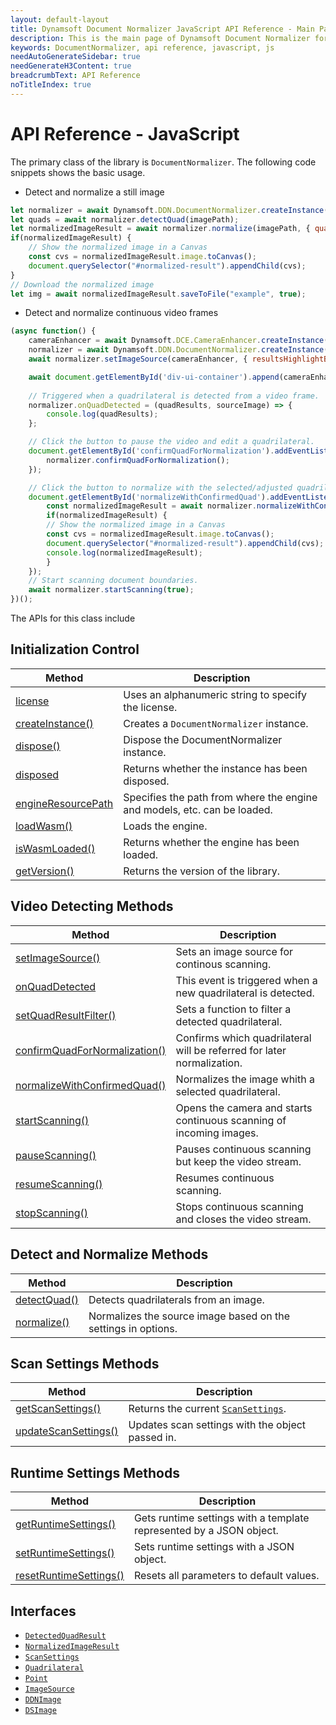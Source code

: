 ```yaml
---
layout: default-layout
title: Dynamsoft Document Normalizer JavaScript API Reference - Main Page
description: This is the main page of Dynamsoft Document Normalizer for JavaScript SDK API Reference.
keywords: DocumentNormalizer, api reference, javascript, js
needAutoGenerateSidebar: true
needGenerateH3Content: true
breadcrumbText: API Reference
noTitleIndex: true
---
```


# API Reference - JavaScript

The primary class of the library is `DocumentNormalizer`. The following code snippets shows the basic usage. 

* Detect and normalize a still image

```js
let normalizer = await Dynamsoft.DDN.DocumentNormalizer.createInstance();
let quads = await normalizer.detectQuad(imagePath);
let normalizedImageResult = await normalizer.normalize(imagePath, { quad: quads[0].location });
if(normalizedImageResult) {
    // Show the normalized image in a Canvas
    const cvs = normalizedImageResult.image.toCanvas();
    document.querySelector("#normalized-result").appendChild(cvs);
}
// Download the normalized image
let img = await normalizedImageResult.saveToFile("example", true);
```

* Detect and normalize continuous video frames

```js
(async function() {
    cameraEnhancer = await Dynamsoft.DCE.CameraEnhancer.createInstance();
    normalizer = await Dynamsoft.DDN.DocumentNormalizer.createInstance();
    await normalizer.setImageSource(cameraEnhancer, { resultsHighlightBaseShapes: Dynamsoft.DCE.DrawingItem });

    await document.getElementById('div-ui-container').append(cameraEnhancer.getUIElement());
    
    // Triggered when a quadrilateral is detected from a video frame.
    normalizer.onQuadDetected = (quadResults, sourceImage) => {
        console.log(quadResults);
    };

    // Click the button to pause the video and edit a quadrilateral.
    document.getElementById('confirmQuadForNormalization').addEventListener("click", () => {
        normalizer.confirmQuadForNormalization();
    });

    // Click the button to normalize with the selected/adjusted quadrilateral.
    document.getElementById('normalizeWithConfirmedQuad').addEventListener("click", async () => {
        const normalizedImageResult = await normalizer.normalizeWithConfirmedQuad();
        if(normalizedImageResult) {
        // Show the normalized image in a Canvas
        const cvs = normalizedImageResult.image.toCanvas();
        document.querySelector("#normalized-result").appendChild(cvs);
        console.log(normalizedImageResult);
        }
    });
    // Start scanning document boundaries.
    await normalizer.startScanning(true);
})();
```

The APIs for this class include

## Initialization Control

| Method               | Description |
|----------------------|-------------|
| [license](initialize.md#license) | Uses an alphanumeric string to specify the license. |
| [createInstance()](initialize.md#createinstance) | Creates a `DocumentNormalizer` instance. |
| [dispose()](initialize.md#dispose) | Dispose the DocumentNormalizer instance. |
| [disposed](initialize.md#disposed) | Returns whether the instance has been disposed. |
| [engineResourcePath](initialize.md#engineresourcepath) | Specifies the path from where the engine and models, etc. can be loaded. |
| [loadWasm()](initialize.md#loadwasm) | Loads the engine. |
| [isWasmLoaded()](initialize.md#iswasmloaded) | Returns whether the engine has been loaded. |
| [getVersion()](initialize.md#getversion) | Returns the version of the library. |

## Video Detecting Methods

| Method               | Description |
|----------------------|-------------|
| [setImageSource()](normalize.md#setimagesource) | Sets an image source for continous scanning. |
| [onQuadDetected](normalize.md#onquaddetected) | This event is triggered when a new quadrilateral is detected. |
| [setQuadResultFilter()](normalize.md#setquadresultfilter) | Sets a function to filter a detected quadrilateral. |
| [confirmQuadForNormalization()](normalize.md#confirmquadfornormalization) | Confirms which quadrilateral will be referred for later normalization. |
| [normalizeWithConfirmedQuad()](normalize.md#normalizewithconfirmedquad) | Normalizes the image whith a selected quadrilateral. |
| [startScanning()](normalize.md#startscanning) | Opens the camera and starts continuous scanning of incoming images. |
| [pauseScanning()](normalize.md#pausescanning) | Pauses continuous scanning but keep the video stream. |
| [resumeScanning()](normalize.md#resumescanning) | Resumes continuous scanning. |
| [stopScanning()](normalize.md#stopscanning) | Stops continuous scanning and closes the video stream. |

## Detect and Normalize Methods

| Method               | Description |
|----------------------|-------------|
| [detectQuad()](normalize.md#detectquad) | Detects quadrilaterals from an image. |
| [normalize()](normalize.md#normalize) | Normalizes the source image based on the settings in options. |

## Scan Settings Methods

| Method               | Description |
|----------------------|-------------|
| [getScanSettings()](settings.md#getscansettings) | Returns the current [`ScanSettings`](./interfaces/scansettings.md). |
| [updateScanSettings()](settings.md#updatescansettings) | Updates scan settings with the object passed in. |

## Runtime Settings Methods

| Method               | Description |
|----------------------|-------------|
| [getRuntimeSettings()](settings.md#getruntimesettings) | Gets runtime settings with a template represented by a JSON object. |
| [setRuntimeSettings()](settings.md#setputruntimesettings) | Sets runtime settings with a JSON object. |
| [resetRuntimeSettings()](settings.md#resetputruntimesettings) | Resets all parameters to default values. |

## Interfaces

- [`DetectedQuadResult`](./interfaces/detected-quad-result.md)
- [`NormalizedImageResult`](./interfaces/normalized-image-result.md)
- [`ScanSettings`](./interfaces/scansettings.md)
- [`Quadrilateral`](./interfaces/quadrilateral.md)
- [`Point`](./interfaces/point.md)
- [`ImageSource`](./interfaces/imagesource.md)
- [`DDNImage`](./interfaces/ddn-image.md)
- [`DSImage`](./interfaces/dsimage.md)

<!-- ## Enumerations

- [`EnumImagePixelFormat`]({{ site.enumerations }}image-pixel-format.html?src=android)

## Others

View the [Error Codes]({{ site.enumerations }}error-code.html) -->
